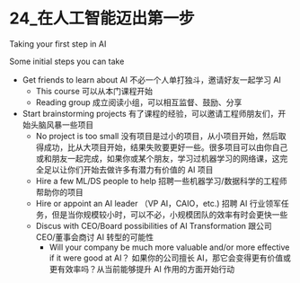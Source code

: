 # 24_在人工智能迈出第一步

Taking your first step in AI

Some initial steps you can take
- Get friends to learn about AI 不必一个人单打独斗，邀请好友一起学习 AI
    - This course 可以从本门课程开始
    - Reading group 成立阅读小组，可以相互监督、鼓励、分享
- Start brainstorming projects 有了课程的经验，可以邀请工程师朋友们，开始头脑风暴一些项目
    - No project is too small 没有项目是过小的项目，从小项目开始，然后取得成功，比从大项目开始，结果失败要更好一些。很多项目可以由你自己或和朋友一起完成，如果你或某个朋友，学习过机器学习的网络课，这完全足以让你们开始去做许多有潜力有价值的 AI 项目
    - Hire a few ML/DS people to help 招聘一些机器学习/数据科学的工程师帮助你的项目
    - Hire or appoint an AI leader （VP AI，CAIO，etc.) 招聘 AI 行业领军任务，但是当你规模较小时，可以不必，小规模团队的效率有时会更快一些
    - Discus with CEO/Board possibilities of AI Transformation 跟公司 CEO/董事会商讨 AI 转型的可能性
        - Will your company be much more valuable and/or more effective if it were good at AI？ 如果你的公司擅长 AI，那它会变得更有价值或更有效率吗？从当前能够提升 AI 作用的方面开始行动